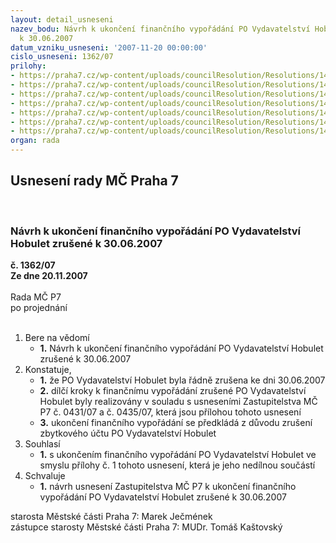 ```yaml
---
layout: detail_usneseni
nazev_bodu: Návrh k ukončení finančního vypořádání PO Vydavatelství Hobulet zrušené
  k 30.06.2007
datum_vzniku_usneseni: '2007-11-20 00:00:00'
cislo_usneseni: 1362/07
prilohy:
- https://praha7.cz/wp-content/uploads/councilResolution/Resolutions/14532/55-fvpohobulet07.xls
- https://praha7.cz/wp-content/uploads/councilResolution/Resolutions/14532/55-zru%c5%a1en%c3%ad_hobulet_uz.doc
- https://praha7.cz/wp-content/uploads/councilResolution/Resolutions/14532/55-0431_z.doc
- https://praha7.cz/wp-content/uploads/councilResolution/Resolutions/14532/55-0435_z.doc
- https://praha7.cz/wp-content/uploads/councilResolution/Resolutions/14532/55-hobulet_%c3%ba%c4%8det.doc
- https://praha7.cz/wp-content/uploads/councilResolution/Resolutions/14532/55-inventarizace_hobuletu_k_30.06.doc
- https://praha7.cz/wp-content/uploads/councilResolution/Resolutions/14532/55-fv_hobulet_z.doc
organ: rada
---
```

<div id="ucUsn_pList" class="usn">
	<span><h2>Usnesení rady MČ Praha 7 </h2>
<br></span><div class="standBody">
<span><h3>Návrh k ukončení finančního vypořádání PO Vydavatelství Hobulet zrušené k 30.06.2007</h3></span><div class="center">
		<strong>č. 1362/07</strong><br>
	</div>
<div class="center">
		<strong>Ze dne 20.11.2007</strong><br><br>
	</div>Rada MČ P7<br> po projednání<br><br><ol>
<li>Bere na vědomí<ul><li>
<strong>1.</strong> Návrh k ukončení finančního vypořádání PO Vydavatelství Hobulet zrušené k 30.06.2007</li></ul>
</li>
<li>Konstatuje,<ul>
<li>
<strong>1.</strong> že PO Vydavatelství Hobulet byla řádně zrušena ke dni 30.06.2007</li>
<li>
<strong>2.</strong> dílčí kroky k finančnímu vypořádání zrušené PO Vydavatelství Hobulet byly realizovány v souladu s usneseními Zastupitelstva MČ P7 č. 0431/07 a č. 0435/07, která jsou přílohou tohoto usnesení  </li>
<li>
<strong>3.</strong> ukončení finančního vypořádání se předkládá z důvodu zrušení zbytkového účtu PO Vydavatelství Hobulet</li>
</ul>
</li>
<li>Souhlasí<ul><li>
<strong>1.</strong> s ukončením finančního vypořádání PO Vydavatelství Hobulet ve smyslu přílohy č. 1 tohoto usnesení, která je jeho nedílnou součástí </li></ul>
</li>
<li>Schvaluje<ul><li>
<strong>1.</strong> návrh usnesení Zastupitelstva MČ P7 k ukončení finančního vypořádání PO Vydavatelství Hobulet zrušené k 30.06.2007</li></ul>
</li>
</ol>starosta Městské části Praha 7: Marek Ječmének<br>zástupce starosty Městské části Praha 7: MUDr. Tomáš Kaštovský 
</div>
</div>